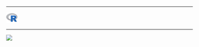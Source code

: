 <hr> 

[<img alt="HTML5" width="6%" src="https://github.com/devicons/devicon/blob/master/icons/r/r-original.svg" />](https://www.r-project.org/)

<hr>

<img src="https://img.shields.io/badge/2022-Thiago%20Moraes%20Rizzieri-blue" />
 
      
<!---
# GitHub
<a href="https://github.com/fabiomarotti" alt="GitHub"><img src="https://img.shields.io/badge/-GitHub-000?style=flat-square&logo=Github&logoColor=white" /></a>
[<img alt="X" width="6%" src="" />]()
# Referências
https://github.com/devicons
--->

